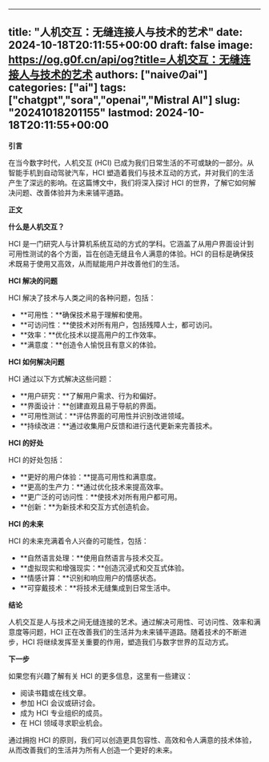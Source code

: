 
---
title: "人机交互：无缝连接人与技术的艺术"
date: 2024-10-18T20:11:55+00:00
draft: false
image: https://og.g0f.cn/api/og?title=人机交互：无缝连接人与技术的艺术
authors: ["naiveのai"]
categories: ["ai"]
tags: ["chatgpt","sora","openai","Mistral AI"]
slug: "20241018201155"
lastmod: 2024-10-18T20:11:55+00:00
---
**引言**

在当今数字时代，人机交互 (HCI) 已成为我们日常生活的不可或缺的一部分。从智能手机到自动驾驶汽车，HCI 塑造着我们与技术互动的方式，并对我们的生活产生了深远的影响。在这篇博文中，我们将深入探讨 HCI 的世界，了解它如何解决问题、改善体验并为未来铺平道路。

**正文**

**什么是人机交互？**

HCI 是一门研究人与计算机系统互动的方式的学科。它涵盖了从用户界面设计到可用性测试的各个方面，旨在创造无缝且令人满意的体验。HCI 的目标是确保技术既易于使用又高效，从而赋能用户并改善他们的生活。

**HCI 解决的问题**

HCI 解决了技术与人类之间的各种问题，包括：

- **可用性：**确保技术易于理解和使用。
- **可访问性：**使技术对所有用户，包括残障人士，都可访问。
- **效率：**优化技术以提高用户的工作效率。
- **满意度：**创造令人愉悦且有意义的体验。

**HCI 如何解决问题**

HCI 通过以下方式解决这些问题：

- **用户研究：**了解用户需求、行为和偏好。
- **界面设计：**创建直观且易于导航的界面。
- **可用性测试：**评估界面的可用性并识别改进领域。
- **持续改进：**通过收集用户反馈和进行迭代更新来完善技术。

**HCI 的好处**

HCI 的好处包括：

- **更好的用户体验：**提高可用性和满意度。
- **更高的生产力：**通过优化技术来提高效率。
- **更广泛的可访问性：**使技术对所有用户都可用。
- **创新：**为新技术和交互方式创造机会。

**HCI 的未来**

HCI 的未来充满着令人兴奋的可能性，包括：

- **自然语言处理：**使用自然语言与技术交互。
- **虚拟现实和增强现实：**创造沉浸式和交互式体验。
- **情感计算：**识别和响应用户的情感状态。
- **可穿戴技术：**将技术无缝集成到日常生活中。

**结论**

人机交互是人与技术之间无缝连接的艺术。通过解决可用性、可访问性、效率和满意度等问题，HCI 正在改善我们的生活并为未来铺平道路。随着技术的不断进步，HCI 将继续发挥至关重要的作用，塑造我们与数字世界的互动方式。

**下一步**

如果您有兴趣了解有关 HCI 的更多信息，这里有一些建议：

- 阅读书籍或在线文章。
- 参加 HCI 会议或研讨会。
- 成为 HCI 专业组织的成员。
- 在 HCI 领域寻求职业机会。

通过拥抱 HCI 的原则，我们可以创造更具包容性、高效和令人满意的技术体验，从而改善我们的生活并为所有人创造一个更好的未来。
